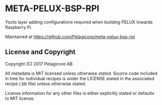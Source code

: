 META-PELUX-BSP-RPI
====================
Yocto layer adding configurations required when building PELUX towards
Raspberry Pi.

Maintained at https://github.com/Pelagicore/meta-pelux-bsp-rpi

License and Copyright
---------------------
Copyright (C) 2017 Pelagicore AB

All metadata is MIT licensed unless otherwise stated. Source code included in
tree for individual recipes is under the LICENSE stated in the associated recipe
(.bb file) unless otherwise stated.

License information for any other files is either explicitly stated or defaults
to MIT license.

